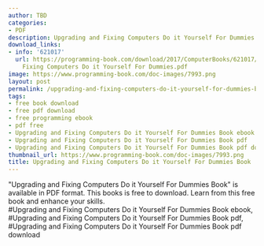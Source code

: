```yaml
---
author: TBD
categories:
- PDF
description: Upgrading and Fixing Computers Do it Yourself For Dummies Book
download_links:
- info: '621017'
  url: https://programming-book.com/download/2017/ComputerBooks/621017/Upgrading and
    Fixing Computers Do it Yourself For Dummies.pdf
image: https://www.programming-book.com/doc-images/7993.png
layout: post
permalink: /upgrading-and-fixing-computers-do-it-yourself-for-dummies-book.html
tags:
- free book download
- free pdf download
- free programming ebook
- pdf free
- Upgrading and Fixing Computers Do it Yourself For Dummies Book ebook
- Upgrading and Fixing Computers Do it Yourself For Dummies Book pdf
- Upgrading and Fixing Computers Do it Yourself For Dummies Book pdf download
thumbnail_url: https://www.programming-book.com/doc-images/7993.png
title: Upgrading and Fixing Computers Do it Yourself For Dummies Book
---
```


 
<div class="item-desc text-justify">
  "Upgrading and Fixing Computers Do it Yourself For Dummies Book" is available in PDF format. This books is free to download. Learn from this free book and enhance your skills.
  <br>
  #Upgrading and Fixing Computers Do it Yourself For Dummies Book ebook, #Upgrading and Fixing Computers Do it Yourself For Dummies Book pdf, #Upgrading and Fixing Computers Do it Yourself For Dummies Book pdf download
</div>